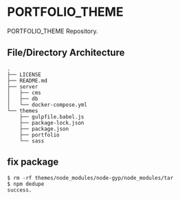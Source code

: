 # PORTFOLIO_THEME

PORTFOLIO_THEME Repository.

## File/Directory Architecture

``` text
.
├── LICENSE
├── README.md
├── server
│   ├── cms
│   ├── db
│   └── docker-compose.yml
└── themes
    ├── gulpfile.babel.js
    ├── package-lock.json
    ├── package.json
    ├── portfolio
    └── sass
```

## fix package

```shell
$ rm -rf themes/node_modules/node-gyp/node_modules/tar
$ npm dedupe
success.
```
